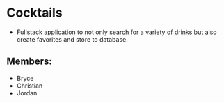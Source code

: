 # Cocktails
- Fullstack application to not only search for a variety of drinks but also create favorites and store to database.

## Members:
- Bryce
- Christian 
- Jordan

